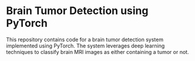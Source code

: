 # Brain Tumor Detection using PyTorch

This repository contains code for a brain tumor detection system implemented using PyTorch. The system leverages deep learning techniques to classify brain MRI images as either containing a tumor or not.

